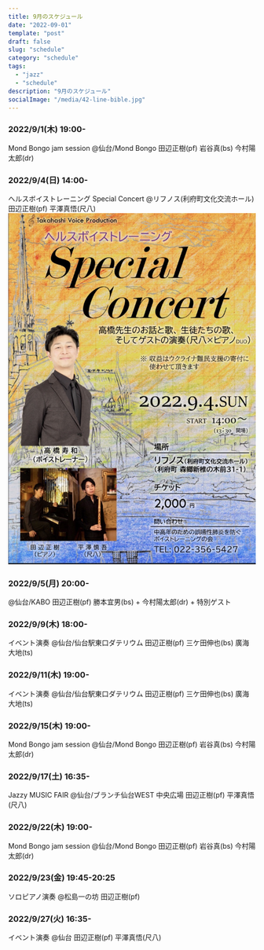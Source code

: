 ```yaml
---
title: 9月のスケジュール
date: "2022-09-01"
template: "post"
draft: false
slug: "schedule"
category: "schedule"
tags:
  - "jazz"
  - "schedule"
description: "9月のスケジュール"
socialImage: "/media/42-line-bible.jpg"
---
```


### 2022/9/1(木) 19:00-
Mond Bongo jam session
@仙台/Mond Bongo
田辺正樹(pf) 岩谷真(bs) 今村陽太郎(dr)

### 2022/9/4(日) 14:00-
ヘルスボイストレーニング Special Concert
@リフノス(利府町文化交流ホール)
田辺正樹(pf) 平澤真悟(尺八)
![20220904](../img/20220904.JPG)

### 2022/9/5(月) 20:00-
@仙台/KABO
田辺正樹(pf) 勝本宜男(bs) + 今村陽太郎(dr) + 特別ゲスト

### 2022/9/9(木) 18:00-
イベント演奏
@仙台/仙台駅東口ダテリウム 
田辺正樹(pf) 三ケ田伸也(bs) 廣海大地(ts)

### 2022/9/11(木) 19:00-
イベント演奏
@仙台/仙台駅東口ダテリウム 
田辺正樹(pf) 三ケ田伸也(bs) 廣海大地(ts) 

### 2022/9/15(木) 19:00-
Mond Bongo jam session
@仙台/Mond Bongo
田辺正樹(pf) 岩谷真(bs) 今村陽太郎(dr)

### 2022/9/17(土) 16:35-
Jazzy MUSIC FAIR
@仙台/ブランチ仙台WEST 中央広場
田辺正樹(pf) 平澤真悟(尺八)

### 2022/9/22(木) 19:00-
Mond Bongo jam session
@仙台/Mond Bongo
田辺正樹(pf) 岩谷真(bs) 今村陽太郎(dr)

### 2022/9/23(金) 19:45-20:25
ソロピアノ演奏
@松島一の坊
田辺正樹(pf)

### 2022/9/27(火) 16:35-
イベント演奏
@仙台
田辺正樹(pf) 平澤真悟(尺八)
